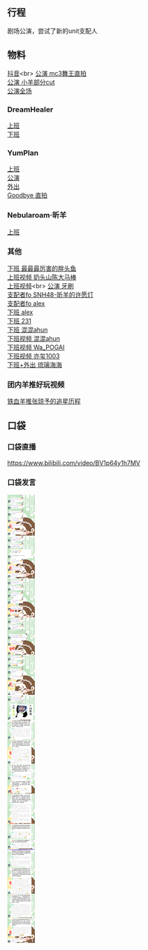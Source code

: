 ## 行程
剧场公演，尝试了新的unit支配人<br>

## 物料
[抖音](https://m.weibo.cn/status/4680898135721855?)<br>
[公演 mc3舞王直拍](https://www.bilibili.com/video/BV1gb4y127H9)<br>
[公演 小羊部分cut](https://www.bilibili.com/video/BV1Rh411H7qX)<br>
[公演全场](https://www.bilibili.com/video/BV1wf4y1n7mm)
### DreamHealer
[上班](https://weibo.com/6375088879/KxQsvCOWI)<br>
[下班](https://weibo.com/6375088879/KxTmHhVHY)

### YumPlan
[上班](https://weibo.com/7335378002/KxQpHhrLH)<br>
[公演](https://weibo.com/7335378002/KxZdvCPpP)<br>
[外出](https://weibo.com/7335378002/KxZNHwrsG)<br>
[Goodbye 直拍](https://m.weibo.cn/status/4682029260608868?)

### Nebularoam·昕羊
[上班](https://weibo.com/7584954147/KxQITvRwq)

### 其他
[下班 最最最厉害的胖头鱼](https://weibo.com/2321954085/KxSXdyFOJ)<br>
[上班视频 奶头山陈大马棒](https://weibo.com/5622214188/KxQpJmCM8)<br>
[上班视频](https://m.weibo.cn/status/4680673895386070?)<br>
[公演 牙刷](https://weibo.com/1856999022/Ky0oDz7nu)<br>
[支配者fo SNH48-昕羊的许愿灯](https://weibo.com/7151374466/KyaNJ6baD)<br>
[支配者fo alex](https://weibo.com/2971625284/KxWxdzQC4)<br>
[下班 alex](https://weibo.com/2971625284/KxWmg0qwT)<br>
[下班 231](https://weibo.com/6067142592/KxTE3rFIO)<br>
[下班 混混ahun](https://m.weibo.cn/status/4680771283190105)<br>
[下班视频 混混ahun](https://m.weibo.cn/status/4680864472761547)<br>
[下班视频 Wa_POGAI](https://m.weibo.cn/status/4680764861973849)<br>
[下班视频 亦玺1003](https://m.weibo.cn/status/4680888460511444)<br>
[下班+外出 琉璃海海](https://m.weibo.cn/status/4681036343280098)<br>

### 团内羊推好玩视频

[铁血羊推张琼予的追星历程](https://www.bilibili.com/video/BV11h411H7Rn?share_source=copy_web)

## 口袋
### 口袋直播
https://www.bilibili.com/video/BV1p64y1h7MV
### 口袋发言
![口袋发言](./pocket48/imgs/messages1.jpeg)<br>